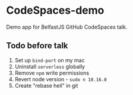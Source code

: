 # CodeSpaces-demo
Demo app for BelfastJS GitHub CodeSpaces talk. 

## Todo before talk 
1. Set up `bind-port` on my mac
2. Uninstall `serverless` globally
3. Remove `npm` write permissions 
4. Revert node version - `sudo n 10.16.0`
5. Create "rebase hell" in git